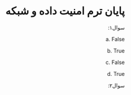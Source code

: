 <div dir="rtl">
  
# پایان ترم امنیت داده و شبکه

سوال۱:

a. False

b. True

c. False

d. True

سوال۲:



</div>
